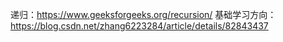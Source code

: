 递归：https://www.geeksforgeeks.org/recursion/
基础学习方向：https://blog.csdn.net/zhang6223284/article/details/82843437
